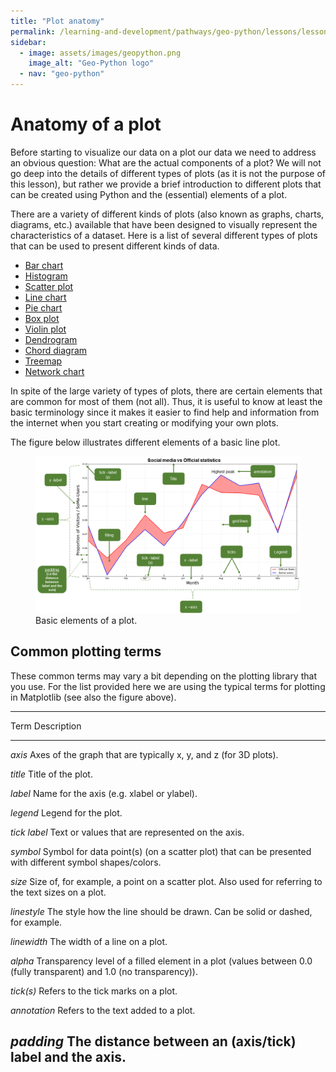 ```yaml
---
title: "Plot anatomy"
permalink: /learning-and-development/pathways/geo-python/lessons/lesson-7/plot-anatomy/
sidebar:
  - image: assets/images/geopython.png
    image_alt: "Geo-Python logo"
  - nav: "geo-python"
---
```



# Anatomy of a plot

Before starting to visualize our data on a plot our data we need to
address an obvious question: What are the actual components of a plot?
We will not go deep into the details of different types of plots (as it
is not the purpose of this lesson), but rather we provide a brief
introduction to different plots that can be created using Python and the
(essential) elements of a plot.

There are a variety of different kinds of plots (also known as graphs,
charts, diagrams, etc.) available that have been designed to visually
represent the characteristics of a dataset. Here is a list of several
different types of plots that can be used to present different kinds of
data.

-   [Bar chart](https://en.wikipedia.org/wiki/Bar_chart)
-   [Histogram](https://en.wikipedia.org/wiki/Histogram)
-   [Scatter plot](https://en.wikipedia.org/wiki/Scatter_plot)
-   [Line chart](https://en.wikipedia.org/wiki/Line_chart)
-   [Pie chart](https://en.wikipedia.org/wiki/Pie_chart)
-   [Box plot](https://en.wikipedia.org/wiki/Box_plot)
-   [Violin plot](https://en.wikipedia.org/wiki/Violin_plot)
-   [Dendrogram](https://en.wikipedia.org/wiki/Dendrogram)
-   [Chord
    diagram](https://en.wikipedia.org/wiki/Chord_diagram_(information_visualization))
-   [Treemap](https://en.wikipedia.org/wiki/Treemap)
-   [Network chart](https://en.wikipedia.org/wiki/Network_chart)

In spite of the large variety of types of plots, there are certain
elements that are common for most of them (not all). Thus, it is useful
to know at least the basic terminology since it makes it easier to find
help and information from the internet when you start creating or
modifying your own plots.

The figure below illustrates different elements of a basic line plot.

<figure class="align-center">
<img src="img/basic-elements-of-plot.png" width="800"
alt="img/basic-elements-of-plot.png" />
<figcaption>Basic elements of a plot.</figcaption>
</figure>

## Common plotting terms

These common terms may vary a bit depending on the plotting library that
you use. For the list provided here we are using the typical terms for
plotting in Matplotlib (see also the figure above).

  ------------------------------------------------------------------------------
  Term           Description
  -------------- ---------------------------------------------------------------
  *axis*         Axes of the graph that are typically x, y, and z (for 3D
                 plots).

  *title*        Title of the plot.

  *label*        Name for the axis (e.g. xlabel or ylabel).

  *legend*       Legend for the plot.

  *tick label*   Text or values that are represented on the axis.

  *symbol*       Symbol for data point(s) (on a scatter plot) that can be
                 presented with different symbol shapes/colors.

  *size*         Size of, for example, a point on a scatter plot. Also used for
                 referring to the text sizes on a plot.

  *linestyle*    The style how the line should be drawn. Can be solid or dashed,
                 for example.

  *linewidth*    The width of a line on a plot.

  *alpha*        Transparency level of a filled element in a plot (values
                 between 0.0 (fully transparent) and 1.0 (no transparency)).

  *tick(s)*      Refers to the tick marks on a plot.

  *annotation*   Refers to the text added to a plot.

  *padding*      The distance between an (axis/tick) label and the axis.
  ------------------------------------------------------------------------------
